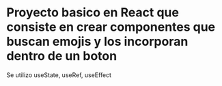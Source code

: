 # Proyecto basico en React que consiste en crear componentes que buscan emojis y los incorporan dentro de un boton
Se utilizo useState, useRef, useEffect

